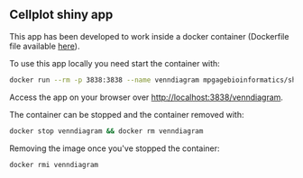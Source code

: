 ## Cellplot shiny app

This app has been developed to work inside a docker container (Dockerfile file available [here](https://github.com/mpg-age-bioinformatics/shiny)).

To use this app locally you need start the container with:
```bash
docker run --rm -p 3838:3838 --name venndiagram mpgagebioinformatics/shiny-venndiagram
```
Access the app on your browser over [http://localhost:3838/venndiagram](http://localhost:3838/venndiagram).

The container can be stopped and the container removed with:
```bash
docker stop venndiagram && docker rm venndiagram
``` 
Removing the image once you've stopped the container:
```bash
docker rmi venndiagram
```
